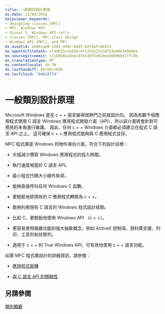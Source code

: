 ```yaml
---
title: 一般類別設計原理
ms.date: 11/04/2016
helpviewer_keywords:
- designing classes [MFC]
- MFC, Windows API
- Visual C, Windows API calls
- classes [MFC], MFC class design
- Windows API [MFC], and MFC
ms.assetid: e6861ae0-1581-4d9c-9ddf-63f9afcdb913
ms.openlocfilehash: cfad635c2a826c6f57e2e1513d753a4083494dee
ms.sourcegitcommit: c21b05042debc97d14875e019ee9d698691ffc0b
ms.translationtype: MT
ms.contentlocale: zh-TW
ms.lasthandoff: 06/09/2020
ms.locfileid: "84618774"
---
```

# <a name="general-class-design-philosophy"></a>一般類別設計原理

Microsoft Windows 是在 c + + 語言變得很熱門之前就設計的。 因為有數千個應用程式使用 C 語言 Windows 應用程式開發介面（API），所以該介面將會針對可預見的未來進行維護。 因此，任何 c + + Windows 介面都必須建立在程式 C 語言 API 之上。 這可確保 c + + 應用程式能夠與 C 應用程式並存。

MFC 程式庫是 Windows 的物件導向介面，符合下列設計目標：

- 大幅減少撰寫 Windows 應用程式的投入時間。

- 執行速度相當於 C 語言 API。

- 最小程式代碼大小額外負荷。

- 能夠直接呼叫任何 Windows C 函數。

- 更輕鬆地將現有的 C 應用程式轉換為 c + +。

- 能夠利用現有 C 語言的 Windows 程式設計經驗。

- 比起 C，更輕鬆地使用 Windows API （c + +）。

- 更容易使用複雜功能的強大抽象概念，例如 ActiveX 控制項、資料庫支援、列印、工具列和狀態列。

- 適用于 c + + 的 True Windows API，可有效地使用 c + + 語言功能。

如需 MFC 程式庫設計的詳細資訊，請參閱：

- [應用程式架構](application-framework.md)

- [與 C 語言 API 的關聯性](relationship-to-the-c-language-api.md)

## <a name="see-also"></a>另請參閱

[類別概觀](class-library-overview.md)
